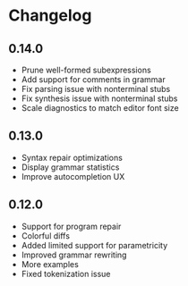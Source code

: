 # Changelog

## 0.14.0

- Prune well-formed subexpressions
- Add support for comments in grammar
- Fix parsing issue with nonterminal stubs
- Fix synthesis issue with nonterminal stubs
- Scale diagnostics to match editor font size

## 0.13.0

- Syntax repair optimizations
- Display grammar statistics
- Improve autocompletion UX

## 0.12.0

- Support for program repair
- Colorful diffs
- Added limited support for parametricity
- Improved grammar rewriting
- More examples
- Fixed tokenization issue